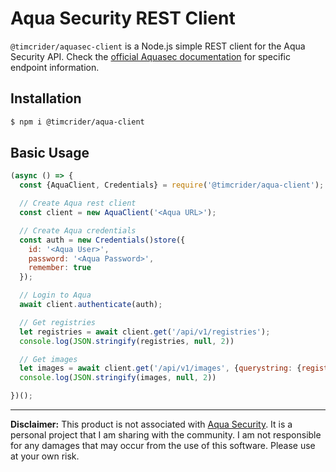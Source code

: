 # Aqua Security REST Client

`@timcrider/aquasec-client` is a Node.js simple REST client for the Aqua Security API. Check the [official Aquasec documentation](https://docs.aquasec.com/docs) for specific endpoint information.

## Installation

```bash
$ npm i @timcrider/aqua-client
```

## Basic Usage

```js
(async () => {
  const {AquaClient, Credentials} = require('@timcrider/aqua-client');

  // Create Aqua rest client
  const client = new AquaClient('<Aqua URL>');

  // Create Aqua credentials
  const auth = new Credentials()store({
    id: '<Aqua User>',
    password: '<Aqua Password>',
    remember: true
  });

  // Login to Aqua
  await client.authenticate(auth);

  // Get registries
  let registries = await client.get('/api/v1/registries');
  console.log(JSON.stringify(registries, null, 2))

  // Get images
  let images = await client.get('/api/v1/images', {querystring: {registry: '<registry name>'}});
  console.log(JSON.stringify(images, null, 2))

})();

```

---
**Disclaimer:** This product is not associated with [Aqua Security](https://www.aquasec.com/).  It is a personal project that I am sharing with the community.  I am not responsible for any damages that may occur from the use of this software.  Please use at your own risk.